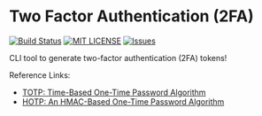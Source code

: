 # Two Factor Authentication (2FA)

[![Build Status](https://travis-ci.com/amarlearning/two-factor-auth.svg?token=FhxpAG7TK2kc9cTmNv5p&branch=master)](https://travis-ci.com/amarlearning/two-factor-auth)
[![MIT LICENSE](https://img.shields.io/pypi/l/pyzipcode-cli.svg)](http://amarlearning.mit-license.org/)
[![Issues](https://camo.githubusercontent.com/926d8ca67df15de5bd1abac234c0603d94f66c00/68747470733a2f2f696d672e736869656c64732e696f2f62616467652f636f6e747269627574696f6e732d77656c636f6d652d627269676874677265656e2e7376673f7374796c653d666c6174)](https://github.com/amarlearning/two-factor-auth/issues)

CLI tool to generate two-factor authentication (2FA) tokens!

Reference Links:
- [TOTP: Time-Based One-Time Password Algorithm](https://tools.ietf.org/pdf/rfc6238.pdf)
- [HOTP: An HMAC-Based One-Time Password Algorithm](https://tools.ietf.org/pdf/rfc4226.pdf)
